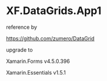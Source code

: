 # XF.DataGrids.App1

reference by 

https://github.com/zumero/DataGrid


upgrade to

Xamarin.Forms v4.5.0.396

Xamarin.Essentials v1.5.1
